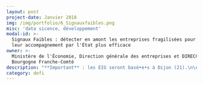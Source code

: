 ```yaml
---
layout: post
project-date: Janvier 2018
img: /img/portfolio/6_Signauxfaibles.png
misc: 'data sicence, développement'
modal-id: >-
  Signaux Faibles : détecter en amont les entreprises fragilisées pour rendre
  leur accompagnement par l'État plus efficace
owner: >-
  Ministère de l'Économie, Direction générale des entreprises et DIRECCTE
  Bourgogne Franche-Comté
description: "**Important** : les EIG seront basé•e•s à Dijon (21).\n\n## La problématique\n\nL’instauration des 22 Commissaires\nau Redressement Productif (CRP) en 2012 a permis de mieux coordonner l’action\nde l’Etat dans l’accompagnement des entreprises en difficulté sur les\nterritoires (en particulier, les PME et ETI de moins de 400 salariés). Leur\naction permet d’assurer un accompagnement continu et vigilant des cas\nd’entreprises en difficulté ou en restructuration. Toutefois, le CRP est encore\nparfois sollicité à un stade avancé de difficulté, ce qui peut limiter le\nnombre de leviers à actionner pour accompagner l’entreprise et diminuer les\nchances de succès.\n\nLes\nadministrations publiques détiennent ensemble des données d’une grande richesse\nsur la situation économique, financière et sociale des entreprises. **L’enjeu du projet « Signaux faibles » est\nde croiser ces données et de les traiter statistiquement avec un algorithme\nadapté qui déterminera une probabilité de défaillance à 12, 18 et 24 mois.** La\ncréation d’un outil numérique de détection permettra d’envoyer des alertes aux\ndifférentes administrations en mesure de proposer une offre de service aux\nentreprises concernées.\n\nAu-delà\ndes enjeux techniques (identification des données pertinentes, élaboration de\nl’algorithme), il s’agit également de faire évoluer le mode de travail des\nservices concernés en décloisonnant davantage les services publics et\nparapublics afin de développer une offre de service centrée sur l’entreprise.\n\n## Le défi : détecter en amont la défaillance d’entreprises en utilisant au mieux l’ensemble des données dont disposent les administrations et opérateurs de l’État\n\nLa détection de signaux faibles, qui\nindiquent une dégradation de la situation de l’entreprise, permettrait\nd’identifier de façon plus précoce les entreprises sur lesquelles des actions\nd’accompagnement peuvent être proposées au chef d’entreprise. Les innovations portent sur :\n* **La mise au point d'un algorithme de détection** qui utilise les données et variables pertinents et détecte efficacement les entreprises en difficulté (données URSSAF, DIRECCTE, Banque de France etc.);\n* **Le développement d'un système informatique de chargement de données** capable de rafraichir régulièrement et automatiquement les données à partir des bases opérationnelles. L'objectif est de détecter dynamiquement 2 à 5 nouvelles PME par mois à l'échelle de la Bourgogne Franche-Comté. \n\nImpacts\nattendus en matière de transformation numérique : **une action de l’Etat\ndéconcentrée encore plus efficace pour accompagner les entreprises fragilisées. A terme, c'est un véritable « réseau social sécurisé » centré sur l'entreprise qui est amené à devenir l'outil quotidien des acteurs publics mobilisés autour des entreprises en difficulté.**\n\n\n## 2 entrepreneur•e•s recherché•e•s\n\n* **EIG 1 - DATA SCIENCE** : mise au point de l’algorithme de détection. Expertises recherchées :  statistiques, data-mining, méthode agile, analyse et connaissance algorithmique.\n* **EIG 2 - DEVELOPPEMENT INFORMATIQUE** : développement d’un système automatisé de chargement de données statistiques. Bonne connaissance des outils de gestion des bases de données recherchée.\n\n## Votre mentor : Stéphanie Schaer, Commissaire au redressement productif\n\n![Photo de Stéphanie Schaer](/img/portfolio/6_Photo-SCHAER-st%C3%A9phanie.jpg)\n\n**Ingénieure\nde formation, Stéphanie SCHAER a été nommée en avril 2014 Commissaire au\nredressement productif**. Elle accompagne au quotidien sur les territoires de la\nrégion Bourgogne Franche-Comté les entreprises en difficulté. Avec l’appui des\npartenaires locaux tant publics que privés, elle aide ainsi les entreprises à\nrebondir et à préserver leurs emplois.\n\n*«\_En matière d’accompagnement des entreprises en\ndifficulté, les professionnels du secteur sont unanimes\_: il faut anticiper.\nMa pratique au quotidien me démontre également qu’une entreprise qui prend\nconscience suffisamment tôt de ses difficultés disposera d ’une palette de\nsolutions bien plus large. Au-delà des saisines directes, il s’agit de mettre à profit la\nrichesse des données détenues par l’administration afin d’identifier les\nentreprises à risque pour leur proposer un accompagnement renforcé de\nproximité.\_ Le programme EIG est tout à fait adapté pour relever ce défi qui\nnécessite des compétences pointues pour mettre au point un algorithme de\ndétection utilisant des bases de données d’origines variées ainsi qu’un outil\nde chargement permettant une détection dynamique. Les entrepreneurs\nsélectionnés seront intégrés à la start-up d’Etat «\_Signaux faibles\_»\nconstituée d’une équipe multidisciplinaire et motivée qui a initié les premiers\ntravaux en septembre 2016. Au-delà de la détection, il s’agit d’introduire de nouveaux\nmodes de travail en renforçant le décloisonnement entre les services de l’Etat\npour un accompagnement plus efficace des entreprises présentant des premiers\nsignes de fragilité.\_»*"
category: defi
---
```






















